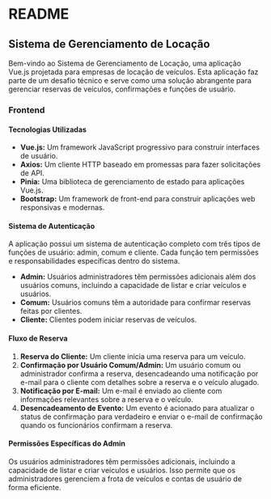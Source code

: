 # README

## Sistema de Gerenciamento de Locação

Bem-vindo ao Sistema de Gerenciamento de Locação, uma aplicação Vue.js projetada para empresas de locação de veículos. Esta aplicação faz parte de um desafio técnico e serve como uma solução abrangente para gerenciar reservas de veículos, confirmações e funções de usuário.

### Frontend

#### Tecnologias Utilizadas
- **Vue.js:** Um framework JavaScript progressivo para construir interfaces de usuário.
- **Axios:** Um cliente HTTP baseado em promessas para fazer solicitações de API.
- **Pinia:** Uma biblioteca de gerenciamento de estado para aplicações Vue.js.
- **Bootstrap:** Um framework de front-end para construir aplicações web responsivas e modernas.

#### Sistema de Autenticação
A aplicação possui um sistema de autenticação completo com três tipos de funções de usuário: admin, comum e cliente. Cada função tem permissões e responsabilidades específicas dentro do sistema.

- **Admin:** Usuários administradores têm permissões adicionais além dos usuários comuns, incluindo a capacidade de listar e criar veículos e usuários.
- **Comum:** Usuários comuns têm a autoridade para confirmar reservas feitas por clientes.
- **Cliente:** Clientes podem iniciar reservas de veículos.

#### Fluxo de Reserva
1. **Reserva do Cliente:** Um cliente inicia uma reserva para um veículo.
2. **Confirmação por Usuário Comum/Admin:** Um usuário comum ou administrador confirma a reserva, desencadeando uma notificação por e-mail para o cliente com detalhes sobre a reserva e o veículo alugado.
3. **Notificação por E-mail:** Um e-mail é enviado ao cliente com informações relevantes sobre a reserva e o veículo.
4. **Desencadeamento de Evento:** Um evento é acionado para atualizar o status de confirmação para verdadeiro e enviar o e-mail de confirmação quando os funcionários confirmam a reserva.

#### Permissões Específicas do Admin
Os usuários administradores têm permissões adicionais, incluindo a capacidade de listar e criar veículos e usuários. Isso permite que os administradores gerenciem a frota de veículos e contas de usuário de forma eficiente.

